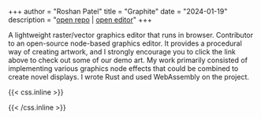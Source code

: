 +++
author = "Roshan Patel"
title = "Graphite"
date = "2024-01-19"
description = "[open repo](https://github.com/GraphiteEditor/Graphite) | [open editor](https://editor.graphite.rs/)"
+++

A lightweight raster/vector graphics editor that runs in browser. <!--more-->Contributor to an open-source node-based graphics editor. It provides a procedural way of creating artwork, and I strongly encourage you to click the link above to check out some of our demo art. My work primarily consisted of implementing various graphics node effects that could be combined to create novel displays. I wrote Rust and used WebAssembly on the project.

{{< css.inline >}}
<style>
.canon { background: white; width: 100%; height: auto; }
</style>
{{< /css.inline >}}